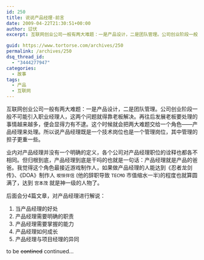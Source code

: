 ```yaml
---
id: 250
title: 说说产品经理-前言
date: 2009-04-22T21:30:51+00:00
author: 愆伏
excerpt: 互联网创业公司一般有两大难题：一是产品设计，二是团队管理。公司创业阶段一般不可能引入职业经理人，这两个问题就得靠老板解决。再往后发展老板要处理的事情越来越多，便会显得力有不逮。这个时候就会把两大难题交给一个角色——产品经理来处理。所以说产品经理既是一个技术岗位也是一个管理岗位，其中管理的担子更重一些。

guid: https://www.tortorse.com/archives/250
permalink: /archives/250
dsq_thread_id:
  - "3444277947"
categories:
  - 故事
tags:
  - 产品
  - 互联网
---
```

互联网创业公司一般有两大难题：一是产品设计，二是团队管理。公司创业阶段一般不可能引入职业经理人，这两个问题就得靠老板解决。再往后发展老板要处理的事情越来越多，便会显得力有不逮。这个时候就会把两大难题交给一个角色——产品经理来处理。所以说产品经理既是一个技术岗位也是一个管理岗位，其中管理的担子更重一些。

业内对产品经理并没有一个明确的定义，各个公司对产品经理职位的诠释也都各不相同。但归根到底，产品经理到底是干吗的也就是一句话：产品经理就是产品的爸爸。我觉得这个角色最接近游戏制作人，如果做产品经理的人能达到《忍者龙剑传》、《DOA》制作人 `坂恒伴信` (他的辞职导致 `TECMO` 市值缩水一半)的程度也就算圆满了，达到 `宫本茂` 就是神一级的人物了。

后面会分4篇文章，对产品经理进行解说：

1. 当产品经理的好处
2. 产品经理需要明确的职责
3. 产品经理需要掌握的能力
4. 产品经理如何成长
5. 产品经理与项目经理的异同

to be ~~contined~~ continued…